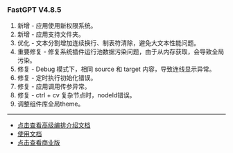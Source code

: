 ### FastGPT V4.8.5

1. 新增 - 应用使用新权限系统。
2. 新增 - 应用支持文件夹。
3. 优化 - 文本分割增加连续换行、制表符清除，避免大文本性能问题。
4. 重要修复 - 修复系统插件运行池数据污染问题，由于从内存获取，会导致全局污染。
5. 修复 - Debug 模式下，相同 source 和 target 内容，导致连线显示异常。
6. 修复 - 定时执行初始化错误。
7. 修复 - 应用调用传参异常。
8. 修复 - ctrl + cv 复杂节点时，nodeId错误。 
9. 调整组件库全局theme。

------

- [点击查看高级编排介绍文档](https://doc.fastgpt.in/docs/workflow/intro)
- [使用文档](https://doc.fastgpt.in/docs/intro/)
- [点击查看商业版](https://doc.fastgpt.in/docs/commercial/)